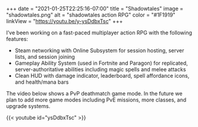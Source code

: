 +++
date = "2021-01-25T22:25:16-07:00"
title = "Shadowtales"
image = "shadowtales.png"
alt = "shadowtales action RPG"
color = "#1F1919"
linkView = "https://youtu.be/y-ysDdbxTsc"
+++

I’ve been working on a fast-paced multiplayer action RPG with the following features:

- Steam networking with Online Subsystem for session hosting, server lists, and session joining
- Gameplay Ability System (used in Fortnite and Paragon) for replicated, server-authoritative abilities including magic spells and melee attacks
- Clean HUD with damage indicator, leaderboard, spell affordance icons, and health/mana bars

The video below shows a PvP deathmatch game mode. In the future we plan to add more game modes including PvE missions, more classes, and upgrade systems.

{{< youtube id="ysDdbxTsc" >}}
